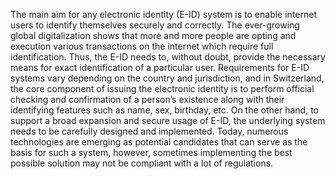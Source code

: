 The main aim for any electronic identity (E-ID) system is to enable internet users to identify themselves securely and correctly. The ever-growing global digitalization shows that more and more people are opting and execution various transactions on the internet which require full identification. Thus, the E-ID needs to, without doubt, provide the necessary means for exact identification of a particular user. Requirements for E-ID systems vary depending on the country and jurisdiction, and in Switzerland, the core component of issuing the electronic identity is to perform official checking and confirmation of a person’s existence along with their identifying features such as name, sex, birthday, etc. On the other hand, to support a broad expansion and secure usage of E-ID, the underlying system needs to be carefully designed and implemented. Today, numerous technologies are emerging as potential candidates that can serve as the basis for such a system, however, sometimes implementing the best possible solution may not be compliant with a lot of regulations.
